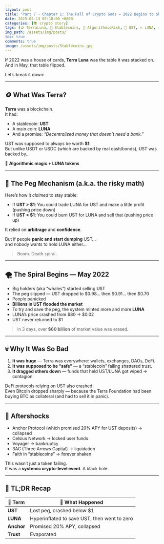```yaml
---
layout: post
title: "Part 7 - Chapter 1: The Fall of Crypto Gods — 2022 Begins to Shake"
date: 2025-04-13 07:18:00 +0800
categories: [📚 crypto story]
tags: [🪙 TerraLuna, 💸 Stablecoins, 🧠 AlgorithmicRisk, 🧊 UST, 🔥 LUNA, 💥 CryptoCrash, 🕳️ DeathSpiral]
img_path: /assets/img/posts/ 
toc: true 
comments: true 
image: /assets/img/posts/Stablecoins.jpg
---
```


If 2022 was a house of cards, **Terra Luna** was the table it was stacked on.  
And in May, that table flipped.

Let’s break it down:

---

## 🪙 What Was Terra?

**Terra** was a blockchain.  
It had:
- A stablecoin: **UST**
- A main coin: **LUNA**
- And a promise: *“Decentralized money that doesn’t need a bank.”*

UST was supposed to always be worth **$1**.  
But unlike USDT or USDC (which are backed by real cash/bonds), UST was backed by...

😬 **Algorithmic magic + LUNA tokens**

---

## 🔁 The Peg Mechanism (a.k.a. the risky math)

Here’s how it *claimed* to stay stable:

- If **UST > $1**: You could trade LUNA for UST and make a little profit (pushing price down)  
- If **UST < $1**: You could burn UST for LUNA and sell that (pushing price up)

It relied on **arbitrage** and **confidence**.

But if people **panic and start dumping** UST…  
and nobody wants to hold LUNA either…

> Boom. Death spiral.

---

## 🌪 The Spiral Begins — May 2022

- Big holders (aka “whales”) started selling UST
- The peg slipped — UST dropped to $0.98… then $0.91… then $0.70
- People panicked
- **Billions in UST flooded the market**
- To try and save the peg, the system minted more and more **LUNA**
- LUNA’s price crashed from $80 → $0.02
- UST never returned to $1

> In 3 days, over **$60 billion** of market value was erased.

---

## 💀 Why It Was So Bad

1. **It was huge** — Terra was everywhere: wallets, exchanges, DAOs, DeFi.
2. **It was supposed to be “safe”** — a “stablecoin” failing shattered trust.
3. **It dragged others down** — funds that held UST/LUNA got wiped → contagion

DeFi protocols relying on UST also crashed.  
Even Bitcoin dropped sharply — because the Terra Foundation had been buying BTC as collateral (and had to sell it in panic).

---

## 🧠 Aftershocks

- Anchor Protocol (which promised 20% APY for UST deposits) → collapsed  
- Celsius Network → locked user funds  
- Voyager → bankruptcy  
- 3AC (Three Arrows Capital) → liquidation  
- Faith in “stablecoins” → forever shaken

This wasn’t just a token failing.  
It was a **systemic crypto-level event**. A black hole.

---

## 🧩 TL;DR Recap

| 🧷 Term | 🔎 What Happened |
|--------|------------------|
| **UST** | Lost peg, crashed below $1 |
| **LUNA** | Hyperinflated to save UST, then went to zero |
| **Anchor** | Promised 20% APY, collapsed |
| **Trust** | Evaporated |